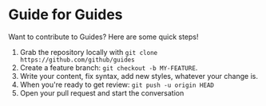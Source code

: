 # Guide for Guides
Want to contribute to Guides? Here are some quick steps!

1. Grab the repository locally with `git clone https://github.com/github/guides`
2. Create a feature branch: `git checkout -b MY-FEATURE`.
3. Write your content, fix syntax, add new styles, whatever your change is.
4. When you're ready to get review: `git push -u origin HEAD`
5. Open your pull request and start the conversation
